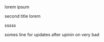 lorem ipsum      

second title
lorem



sssss    


somes line for updates after upinin on very bad   

